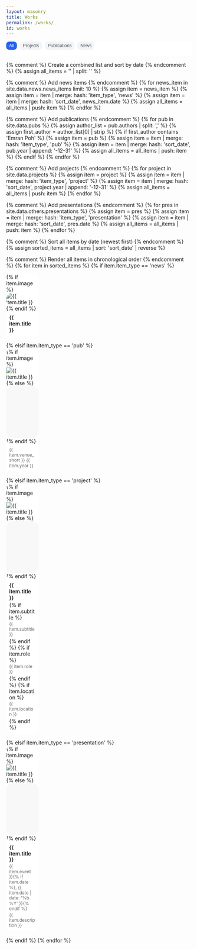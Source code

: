 ```yaml
---
layout: masonry
title: Works
permalink: /works/
id: works
---
```


<style>
.works-nav-container {
  position: sticky;
  top: 0;
  z-index: 100;
  background: white;
  padding: 0 0 1rem 0;
  margin-bottom: 1rem;
  /* border-bottom: 1px solid #e5e7eb; */
}

.works-nav-buttons {
  display: flex;
  gap: 0.5rem;
  align-items: center;
  justify-content: flex-start;
}

.works-nav-button {
  padding: 0.25rem 0.5rem;
  border-radius: 0.5rem;
  font-size: 0.75rem;
  color: #4b5563;
  background: #f3f4f6;
  border: none;
  cursor: pointer;
  transition: all 0.2s;
}

.works-nav-button:hover {
  background: #e5e7eb;
  color: #1f2937;
}

.works-nav-button.active {
  background: #2563eb;
  color: white;
}

.pub-item {
  display: block;
}

.pub-image-link {
  text-decoration: none;
  color: inherit;
  display: block;
}

.pub-image-link:hover {
  text-decoration: none;
}

.pub-image {
  position: relative;
  border-radius: 16px;
  overflow: hidden;
}

.pub-image::after {
  content: '';
  position: absolute;
  top: 0;
  left: 0;
  right: 0;
  bottom: 0;
  background: rgba(0, 0, 0, 0);
  transition: background 0.2s ease;
  border-radius: 16px;
}

.pub-image-link:hover .pub-image::after {
  background: rgba(0, 0, 0, 0.2);
}

.pub-content {
  text-decoration: none !important;
  color: inherit;
  display: block;
  padding: 8px;
}

.pub-content:hover {
  text-decoration: none !important;
}

.pub-header {
  display: flex;
  flex-direction: column;
  gap: 2px;
  text-decoration: none !important;
}

.pub-header:hover {
  text-decoration: none !important;
}

.pub-title {
  font-size: 14px;
  font-weight: 600;
  line-height: 1.2;
  text-decoration: none !important;
}

.pub-meta {
  font-size: 12px;
  color: #666;
  line-height: 1.2;
  text-decoration: none !important;
}

.pub-content:hover .pub-title,
.pub-content:hover .pub-meta {
  color: #2563eb;
  text-decoration: none !important;
}

/* Hide scrollbar by default */
* {
  scrollbar-width: none;
  -ms-overflow-style: none;
}

*::-webkit-scrollbar {
  display: none;
}

/* Show scrollbar only when scrolling */
.scrolling::-webkit-scrollbar {
  display: block;
  width: 4px;
}

.scrolling::-webkit-scrollbar-track {
  background: transparent;
}

.scrolling::-webkit-scrollbar-thumb {
  background: #ddd;
  border-radius: 2px;
}

.scrolling::-webkit-scrollbar-thumb:hover {
  background: #ccc;
}

/* Prevent horizontal scroll */
.pubs-list {
  overflow-x: hidden;
  width: 100%;
  box-sizing: border-box;
  scroll-behavior: smooth;
  -webkit-overflow-scrolling: touch;
}

.pub-item {
  width: calc(20% - 13px);
  margin-right: 16px;
  margin-bottom: 16px;
  box-sizing: border-box;
  transition: transform 0.3s ease-out;
  background: #fff;
  border-radius: 16px;
}

.pub-item:nth-child(5n) {
  margin-right: 0;
}

.nav-block, .nav-links-section, .nav-buttons {
  margin: 0px !important;
}

.nav-link:hover {
  color: #222 !important;
  background: #f1f3f5;
  text-decoration: none !important;
  transform: none !important;
}

.placeholder-image {
  width: 100%;
  height: 140px;
  background: #f8f8f8;
  border-radius: 16px;
  display: block;
}

@media (max-width: 768px) {
  .pubs-list {
    column-count: 2;
    column-gap: 10px;
    display: block !important;
  }
  .pub-item {
    display: inline-block;
    width: 100%;
    margin-bottom: 0;
  }
  .pub-image,
  .pub-image img {
    width: 100%;
    height: auto !important;
    min-height: 0 !important;
    max-height: none !important;
    display: block;
  }
  .pub-item:not([data-type="pub"]) .pub-header,
  .pub-item:not([data-type="pub"]) .pub-meta {
    display: none !important;
  }
}
</style>

<div class="works-nav-container">
  <div class="works-nav-buttons">
    <button class="works-nav-button active" data-filter="all">All</button>
    <button class="works-nav-button" data-filter="project">Projects</button>
    <button class="works-nav-button" data-filter="pub">Publications</button>
    <button class="works-nav-button" data-filter="news">News</button>
  </div>
</div>

<div class="pubs-list" style="margin:0 auto;">
  {% comment %} Create a combined list and sort by date {% endcomment %}
  {% assign all_items = '' | split: '' %}
  
  {% comment %} Add news items {% endcomment %}
  {% for news_item in site.data.news.news_items limit: 10 %}
    {% assign item = news_item %}
    {% assign item = item | merge: hash: 'item_type', 'news' %}
    {% assign item = item | merge: hash: 'sort_date', news_item.date %}
    {% assign all_items = all_items | push: item %}
  {% endfor %}
  
  {% comment %} Add publications {% endcomment %}
  {% for pub in site.data.pubs %}
    {% assign author_list = pub.authors | split: ',' %}
    {% assign first_author = author_list[0] | strip %}
    {% if first_author contains 'Emran Poh' %}
      {% assign item = pub %}
      {% assign item = item | merge: hash: 'item_type', 'pub' %}
      {% assign item = item | merge: hash: 'sort_date', pub.year | append: '-12-31' %}
      {% assign all_items = all_items | push: item %}
    {% endif %}
  {% endfor %}
  
  {% comment %} Add projects {% endcomment %}
  {% for project in site.data.projects %}
    {% assign item = project %}
    {% assign item = item | merge: hash: 'item_type', 'project' %}
    {% assign item = item | merge: hash: 'sort_date', project.year | append: '-12-31' %}
    {% assign all_items = all_items | push: item %}
  {% endfor %}
  
  {% comment %} Add presentations {% endcomment %}
  {% for pres in site.data.others.presentations %}
    {% assign item = pres %}
    {% assign item = item | merge: hash: 'item_type', 'presentation' %}
    {% assign item = item | merge: hash: 'sort_date', pres.date %}
    {% assign all_items = all_items | push: item %}
  {% endfor %}
  
  {% comment %} Sort all items by date (newest first) {% endcomment %}
  {% assign sorted_items = all_items | sort: 'sort_date' | reverse %}
  
  {% comment %} Render all items in chronological order {% endcomment %}
  {% for item in sorted_items %}
    {% if item.item_type == 'news' %}
      <div class="pub-item" data-type="news">
        {% if item.image %}
        <a href="{{ item.link | default: '#' }}" class="pub-image-link">
          <div class="pub-image">
            <img src="{{ '/assets/images/projects/' | append: item.image | relative_url }}" alt="{{ item.title }}">
          </div>
        </a>
        {% endif %}
        <div class="pub-content">
          <div class="pub-header">
            <div class="pub-title">{{ item.title }}</div>
          </div>
        </div>
      </div>
    {% elsif item.item_type == 'pub' %}
      <div class="pub-item" data-type="pub">
        <a href="{{ item.url | relative_url }}" class="pub-image-link">
          <div class="pub-image">
            {% if item.image %}
            <img src="{{ '/assets/images/projects/' | append: item.image | relative_url }}" alt="{{ item.title }}">
            {% else %}
            <div class="placeholder-image"></div>
            {% endif %}
          </div>
        </a>
        <a href="{{ item.url | relative_url }}" class="pub-content">
          <div class="pub-header">
            <div class="pub-meta">
              {{ item.venue_short }} {{ item.year }}
            </div>
          </div>
        </a>
      </div>
    {% elsif item.item_type == 'project' %}
      <div class="pub-item" data-type="project">
        <a href="{{ item.url | relative_url }}" class="pub-image-link">
          <div class="pub-image">
            {% if item.image %}
            <img src="{{ '/assets/images/projects/' | append: item.image | relative_url }}" alt="{{ item.title }}">
            {% else %}
            <div class="placeholder-image"></div>
            {% endif %}
          </div>
        </a>
        <a href="{{ item.url | relative_url }}" class="pub-content">
          <div class="pub-header">
            <div class="pub-title">{{ item.title }}</div>
            {% if item.subtitle %}
            <div class="pub-meta">{{ item.subtitle }}</div>
            {% endif %}
            {% if item.role %}
            <div class="pub-meta">{{ item.role }}</div>
            {% endif %}
            {% if item.location %}
            <div class="pub-meta">{{ item.location }}</div>
            {% endif %}
          </div>
        </a>
      </div>
    {% elsif item.item_type == 'presentation' %}
      <div class="pub-item" data-type="presentation">
        <a href="{{ item.link | default: '#' }}" class="pub-image-link">
          <div class="pub-image">
            {% if item.image %}
              <img src="{{ '/assets/images/projects/' | append: item.image | relative_url }}" alt="{{ item.title }}">
            {% else %}
              <div class="placeholder-image"></div>
            {% endif %}
          </div>
        </a>
        <div class="pub-content">
          <div class="pub-header">
            <div class="pub-title">{{ item.title }}</div>
            <div class="pub-meta">{{ item.event }}{% if item.date %}, {{ item.date | date: '%b %Y' }}{% endif %}</div>
            <div class="pub-meta">{{ item.description }}</div>
          </div>
        </div>
      </div>
    {% endif %}
  {% endfor %}
</div>

<script>
document.addEventListener('DOMContentLoaded', function() {
  const filterButtons = document.querySelectorAll('.works-nav-button');
  const items = document.querySelectorAll('.pub-item');
  var msnry;

  function getColumnWidth() {
    var containerWidth = grid.offsetWidth;
    var gutter = 16;
    var columns = 5;
    return (containerWidth - gutter * (columns - 1)) / columns;
  }

  var grid = document.querySelector('.pubs-list');
  if (grid && window.innerWidth > 768) {
    imagesLoaded(grid, function() {
      msnry = new Masonry(grid, {
        itemSelector: '.pub-item',
        columnWidth: getColumnWidth(),
        percentPosition: false,
        gutter: 16
      });
    });
  }

  filterButtons.forEach(button => {
    button.addEventListener('click', function() {
      const filter = this.getAttribute('data-filter');
      filterButtons.forEach(btn => btn.classList.remove('active'));
      this.classList.add('active');
      items.forEach(item => {
        if (filter === 'all' || item.getAttribute('data-type') === filter) {
          item.style.display = 'block';
        } else {
          item.style.display = 'none';
        }
      });
      // Re-layout masonry after filtering
      if (msnry) {
        msnry.layout();
      }
    });
  });

  window.addEventListener('resize', function() {
    if (msnry) {
      msnry.options.columnWidth = getColumnWidth();
      msnry.layout();
    }
  });
});
</script>

<script src="https://unpkg.com/imagesloaded@4/imagesloaded.pkgd.min.js"></script>
<script>
document.addEventListener('DOMContentLoaded', function() {
  var grid = document.querySelector('.pubs-list');
  if (grid && window.innerWidth > 768) {
    function getColumnWidth() {
      var containerWidth = grid.offsetWidth;
      var gutter = 16;
      var columns = 5;
      return (containerWidth - gutter * (columns - 1)) / columns;
    }
    var msnry;
    imagesLoaded(grid, function() {
      msnry = new Masonry(grid, {
        itemSelector: '.pub-item',
        columnWidth: getColumnWidth(),
        percentPosition: false,
        gutter: 16
      });
    });
    window.addEventListener('resize', function() {
      if (msnry) {
        msnry.options.columnWidth = getColumnWidth();
        msnry.layout();
      }
    });
  }
});
</script>

<script>
document.addEventListener('DOMContentLoaded', function() {
  const container = document.querySelector('.pubs-list');
  let isScrolling;
  let scrollTimeout;

  container.addEventListener('scroll', function() {
    container.classList.add('scrolling');
    clearTimeout(scrollTimeout);
    
    // Smooth scroll animation
    requestAnimationFrame(() => {
      container.style.scrollBehavior = 'smooth';
    });
    
    scrollTimeout = setTimeout(function() {
      container.classList.remove('scrolling');
      container.style.scrollBehavior = 'auto';
    }, 1000);
  });
});
</script> 